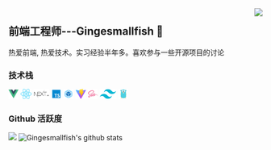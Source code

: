 <img align="right" src="https://count.getloli.com/get/@:Gingesmallfish?theme=rule34">

##  前端工程师---Gingesmallfish 👋

热爱前端, 热爱技术。实习经验半年多。喜欢参与一些开源项目的讨论

### **技术栈**

<a href="https://v3.cn.vuejs.org"><code><img height="20" src="./img/vue.png"></code></a>
<a href="https://reactjs.org/"><code><img height="20" src="./img/react.svg"></code></a>
<a href="https://nextjs.org/"><code><img height="20" src="./img/next.png"></code></a>
<a href="https://www.tslang.cn/index.html"><code><img height="20" src="./img/typescript.png"></code></a>
<a href="https://webpack.js.org/"><code><img height="20" src="./img//webpack.svg"></code></a>
<a href="https://cn.vitejs.dev"><code><img height="20" src="./img/vite.png"></code></a>
<a href="https://sass-lang.com"><code><img height="20" src="./img/sass2.png"></code></a>
<a href="https://tailwindcss.com"><code><img height="20" src="./img/tailwindcss.png"></code></a>
<a href="https://go.dev/"><code><img height="20" src="./img/golang.png"></code></a>


### Github 活跃度

[![](https://activity-graph.herokuapp.com/graph?username=Gingesmallfish&theme=dracula)](https://github.com/ashutosh00710/github-readme-activity-graph)
![Gingesmallfish's github stats](https://github-readme-stats.vercel.app/api?username=Gingesmallfish&show_icons=true&theme=vue)

